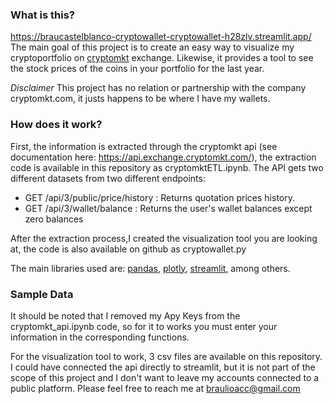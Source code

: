 ### What is this?
https://braucastelblanco-cryptowallet-cryptowallet-h28zlv.streamlit.app/
The  main goal of this project is to create an easy way to visualize my cryptoportfolio on [cryptomkt](https://www.cryptomkt.com/en/) exchange. Likewise, it provides a tool to see the stock prices of the coins in your portfolio for the last year.

*Disclaimer* This project has no relation or partnership with the company cryptomkt.com, it justs happens to be where I have my wallets.
### How does it work?
First, the information is extracted through the cryptomkt api (see documentation here: https://api.exchange.cryptomkt.com/), the extraction code is available in this repository as cryptomktETL.ipynb.
The API gets two different datasets from two different endpoints: 
- GET /api/3/public/price/history : Returns quotation prices history.
- GET /api/3/wallet/balance : Returns the user's wallet balances except zero balances

After the extraction process,I created the visualization tool you are looking at, the code is also available on github as cryptowallet.py

The main libraries used are: [pandas](https://pandas.pydata.org/), [plotly](https://plotly.com/), [streamlit](https://streamlit.io/), among others.
### Sample Data 
It should be noted that I removed my Apy Keys from the cryptomkt_api.ipynb code, so for it to works you must enter your information in the corresponding functions.

For the visualization tool to work, 3 csv files are available on this repository. I could have connected the api directly to streamlit, but it is not part of the scope of this project and I don't want to leave my accounts connected to a public platform.
Please feel free to reach me at braulioacc@gmail.com
